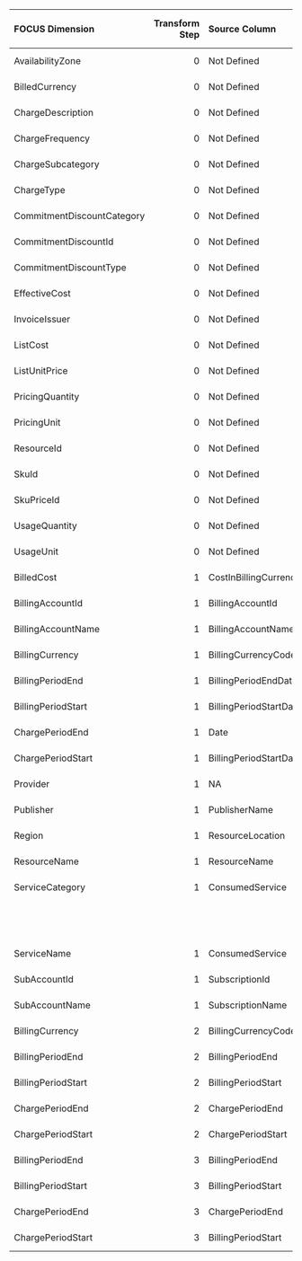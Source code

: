 | FOCUS Dimension            |   Transform Step | Source Column          | Source Column Type   | Transform Type      | Filters/Process/Etc.                                                                      |
|:---------------------------|-----------------:|:-----------------------|:---------------------|:--------------------|:------------------------------------------------------------------------------------------|
| AvailabilityZone           |                0 | Not Defined            | Not Defined          | Not Defined         | Not Defined                                                                               |
| BilledCurrency             |                0 | Not Defined            | Not Defined          | Not Defined         | Not Defined                                                                               |
| ChargeDescription          |                0 | Not Defined            | Not Defined          | Not Defined         | Not Defined                                                                               |
| ChargeFrequency            |                0 | Not Defined            | Not Defined          | Not Defined         | Not Defined                                                                               |
| ChargeSubcategory          |                0 | Not Defined            | Not Defined          | Not Defined         | Not Defined                                                                               |
| ChargeType                 |                0 | Not Defined            | Not Defined          | Not Defined         | Not Defined                                                                               |
| CommitmentDiscountCategory |                0 | Not Defined            | Not Defined          | Not Defined         | Not Defined                                                                               |
| CommitmentDiscountId       |                0 | Not Defined            | Not Defined          | Not Defined         | Not Defined                                                                               |
| CommitmentDiscountType     |                0 | Not Defined            | Not Defined          | Not Defined         | Not Defined                                                                               |
| EffectiveCost              |                0 | Not Defined            | Not Defined          | Not Defined         | Not Defined                                                                               |
| InvoiceIssuer              |                0 | Not Defined            | Not Defined          | Not Defined         | Not Defined                                                                               |
| ListCost                   |                0 | Not Defined            | Not Defined          | Not Defined         | Not Defined                                                                               |
| ListUnitPrice              |                0 | Not Defined            | Not Defined          | Not Defined         | Not Defined                                                                               |
| PricingQuantity            |                0 | Not Defined            | Not Defined          | Not Defined         | Not Defined                                                                               |
| PricingUnit                |                0 | Not Defined            | Not Defined          | Not Defined         | Not Defined                                                                               |
| ResourceId                 |                0 | Not Defined            | Not Defined          | Not Defined         | Not Defined                                                                               |
| SkuId                      |                0 | Not Defined            | Not Defined          | Not Defined         | Not Defined                                                                               |
| SkuPriceId                 |                0 | Not Defined            | Not Defined          | Not Defined         | Not Defined                                                                               |
| UsageQuantity              |                0 | Not Defined            | Not Defined          | Not Defined         | Not Defined                                                                               |
| UsageUnit                  |                0 | Not Defined            | Not Defined          | Not Defined         | Not Defined                                                                               |
| BilledCost                 |                1 | CostInBillingCurrency  | Not Defined          | RENAME_COLUMN       |                                                                                           |
| BillingAccountId           |                1 | BillingAccountId       | Not Defined          | RENAME_COLUMN       |                                                                                           |
| BillingAccountName         |                1 | BillingAccountName     | Not Defined          | RENAME_COLUMN       |                                                                                           |
| BillingCurrency            |                1 | BillingCurrencyCode    | Not Defined          | RENAME_COLUMN       |                                                                                           |
| BillingPeriodEnd           |                1 | BillingPeriodEndDate   | Not Defined          | PARSE_DATETIME      | %m/%d/%Y                                                                                  |
| BillingPeriodStart         |                1 | BillingPeriodStartDate | Not Defined          | PARSE_DATETIME      | %m/%d/%Y                                                                                  |
| ChargePeriodEnd            |                1 | Date                   | Not Defined          | PARSE_DATETIME      | %m/%d/%Y                                                                                  |
| ChargePeriodStart          |                1 | BillingPeriodStartDate | Not Defined          | PARSE_DATETIME      | %m/%d/%Y                                                                                  |
| Provider                   |                1 | NA                     | Not Defined          | ASSIGN_STATIC_VALUE | static_value: Azure                                                                       |
| Publisher                  |                1 | PublisherName          | Not Defined          | RENAME_COLUMN       |                                                                                           |
| Region                     |                1 | ResourceLocation       | Not Defined          | RENAME_COLUMN       |                                                                                           |
| ResourceName               |                1 | ResourceName           | Not Defined          | RENAME_COLUMN       |                                                                                           |
| ServiceCategory            |                1 | ConsumedService        | Not Defined          | LOOKUP              | destination_value: ServiceCategory                                                        |
|                            |                  |                        |                      |                     | reference_dataset_path: conversion_configs/azure/mapping_files/azure_category_mapping.csv |
|                            |                  |                        |                      |                     | source_value: ConsumedService                                                             |
| ServiceName                |                1 | ConsumedService        | Not Defined          | RENAME_COLUMN       |                                                                                           |
| SubAccountId               |                1 | SubscriptionId         | Not Defined          | RENAME_COLUMN       |                                                                                           |
| SubAccountName             |                1 | SubscriptionName       | Not Defined          | RENAME_COLUMN       |                                                                                           |
| BillingCurrency            |                2 | BillingCurrencyCode    | Not Defined          | RENAME_COLUMN       |                                                                                           |
| BillingPeriodEnd           |                2 | BillingPeriodEnd       | Not Defined          | ASSIGN_UTC_TIMEZONE |                                                                                           |
| BillingPeriodStart         |                2 | BillingPeriodStart     | Not Defined          | ASSIGN_UTC_TIMEZONE |                                                                                           |
| ChargePeriodEnd            |                2 | ChargePeriodEnd        | Not Defined          | ASSIGN_UTC_TIMEZONE |                                                                                           |
| ChargePeriodStart          |                2 | ChargePeriodStart      | Not Defined          | ASSIGN_UTC_TIMEZONE |                                                                                           |
| BillingPeriodEnd           |                3 | BillingPeriodEnd       | Not Defined          | RENAME_COLUMN       |                                                                                           |
| BillingPeriodStart         |                3 | BillingPeriodStart     | Not Defined          | RENAME_COLUMN       |                                                                                           |
| ChargePeriodEnd            |                3 | ChargePeriodEnd        | Not Defined          | RENAME_COLUMN       |                                                                                           |
| ChargePeriodStart          |                3 | BillingPeriodStart     | Not Defined          | RENAME_COLUMN       |                                                                                           |